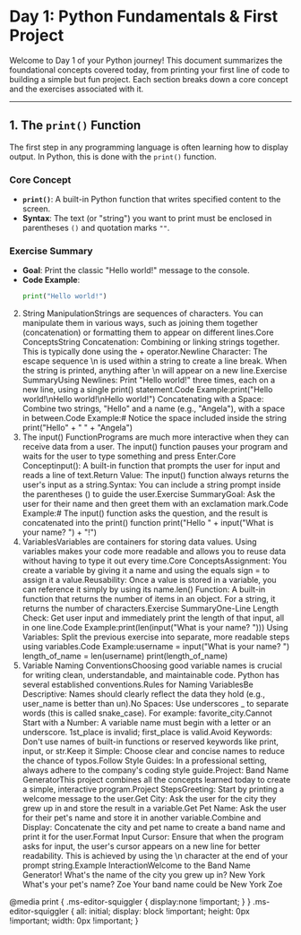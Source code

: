 # Day 1: Python Fundamentals & First Project

Welcome to Day 1 of your Python journey! This document summarizes the foundational concepts covered today, from printing your first line of code to building a simple but fun project. Each section breaks down a core concept and the exercises associated with it.

---

## 1. The `print()` Function

The first step in any programming language is often learning how to display output. In Python, this is done with the `print()` function.

### Core Concept
- **`print()`**: A built-in Python function that writes specified content to the screen.
- **Syntax**: The text (or "string") you want to print must be enclosed in parentheses `()` and quotation marks `""`.

### Exercise Summary
- **Goal**: Print the classic "Hello world!" message to the console.
- **Code Example**:
  ```python
  print("Hello world!")
2. String ManipulationStrings are sequences of characters. You can manipulate them in various ways, such as joining them together (concatenation) or formatting them to appear on different lines.Core ConceptsString Concatenation: Combining or linking strings together. This is typically done using the + operator.Newline Character: The escape sequence \n is used within a string to create a line break. When the string is printed, anything after \n will appear on a new line.Exercise SummaryUsing Newlines: Print "Hello world!" three times, each on a new line, using a single print() statement.Code Example:print("Hello world!\nHello world!\nHello world!")
Concatenating with a Space: Combine two strings, "Hello" and a name (e.g., "Angela"), with a space in between.Code Example:# Notice the space included inside the string
print("Hello" + " " + "Angela")
3. The input() FunctionPrograms are much more interactive when they can receive data from a user. The input() function pauses your program and waits for the user to type something and press Enter.Core Conceptinput(): A built-in function that prompts the user for input and reads a line of text.Return Value: The input() function always returns the user's input as a string.Syntax: You can include a string prompt inside the parentheses () to guide the user.Exercise SummaryGoal: Ask the user for their name and then greet them with an exclamation mark.Code Example:# The input() function asks the question, and the result is concatenated into the print() function
print("Hello " + input("What is your name? ") + "!")
4. VariablesVariables are containers for storing data values. Using variables makes your code more readable and allows you to reuse data without having to type it out every time.Core ConceptsAssignment: You create a variable by giving it a name and using the equals sign = to assign it a value.Reusability: Once a value is stored in a variable, you can reference it simply by using its name.len() Function: A built-in function that returns the number of items in an object. For a string, it returns the number of characters.Exercise SummaryOne-Line Length Check: Get user input and immediately print the length of that input, all in one line.Code Example:print(len(input("What is your name? ")))
Using Variables: Split the previous exercise into separate, more readable steps using variables.Code Example:username = input("What is your name? ")
length_of_name = len(username)
print(length_of_name)
5. Variable Naming ConventionsChoosing good variable names is crucial for writing clean, understandable, and maintainable code. Python has several established conventions.Rules for Naming VariablesBe Descriptive: Names should clearly reflect the data they hold (e.g., user_name is better than un).No Spaces: Use underscores _ to separate words (this is called snake_case). For example: favorite_city.Cannot Start with a Number: A variable name must begin with a letter or an underscore. 1st_place is invalid; first_place is valid.Avoid Keywords: Don't use names of built-in functions or reserved keywords like print, input, or str.Keep it Simple: Choose clear and concise names to reduce the chance of typos.Follow Style Guides: In a professional setting, always adhere to the company's coding style guide.Project: Band Name GeneratorThis project combines all the concepts learned today to create a simple, interactive program.Project StepsGreeting: Start by printing a welcome message to the user.Get City: Ask the user for the city they grew up in and store the result in a variable.Get Pet Name: Ask the user for their pet's name and store it in another variable.Combine and Display: Concatenate the city and pet name to create a band name and print it for the user.Format Input Cursor: Ensure that when the program asks for input, the user's cursor appears on a new line for better readability. This is achieved by using the \n character at the end of your prompt string.Example InteractionWelcome to the Band Name Generator!
What's the name of the city you grew up in?
New York
What's your pet's name?
Zoe
Your band name could be New York Zoe

  @media print {
    .ms-editor-squiggler {
        display:none !important;
    }
  }
  .ms-editor-squiggler {
    all: initial;
    display: block !important;
    height: 0px !important;
    width: 0px !important;
  }